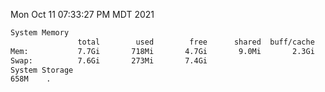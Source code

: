Mon Oct 11 07:33:27 PM MDT 2021
```bash
System Memory
               total        used        free      shared  buff/cache   available
Mem:           7.7Gi       718Mi       4.7Gi       9.0Mi       2.3Gi       6.7Gi
Swap:          7.6Gi       273Mi       7.4Gi
System Storage
658M	.
```
